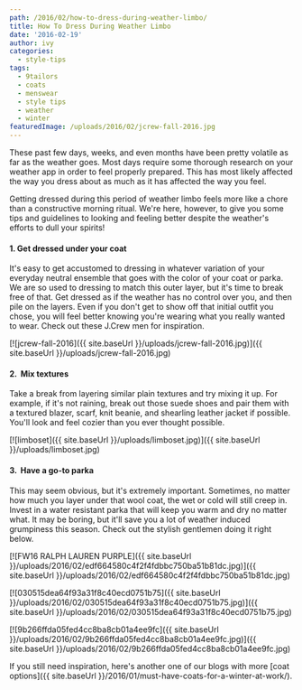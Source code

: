 ```yaml
---
path: /2016/02/how-to-dress-during-weather-limbo/
title: How To Dress During Weather Limbo
date: '2016-02-19'
author: ivy
categories:
  - style-tips
tags:
  - 9tailors
  - coats
  - menswear
  - style tips
  - weather
  - winter
featuredImage: /uploads/2016/02/jcrew-fall-2016.jpg
---
```

These past few days, weeks, and even months have been pretty volatile as far as the weather goes. Most days require some thorough research on your weather app in order to feel properly prepared. This has most likely affected the way you dress about as much as it has affected the way you feel.

Getting dressed during this period of weather limbo feels more like a chore than a constructive morning ritual. We're here, however, to give you some tips and guidelines to looking and feeling better despite the weather's efforts to dull your spirits!

#### 1\. Get dressed under your coat

It's easy to get accustomed to dressing in whatever variation of your everyday neutral ensemble that goes with the color of your coat or parka. We are so used to dressing to match this outer layer, but it's time to break free of that. Get dressed as if the weather has no control over you, and then pile on the layers. Even if you don't get to show off that initial outfit you chose, you will feel better knowing you're wearing what you really wanted to wear. Check out these J.Crew men for inspiration.

[![jcrew-fall-2016]({{ site.baseUrl }}/uploads/jcrew-fall-2016.jpg)]({{ site.baseUrl }}/uploads/jcrew-fall-2016.jpg)

#### 2.  Mix textures 

Take a break from layering similar plain textures and try mixing it up. For example, if it's not raining, break out those suede shoes and pair them with a textured blazer, scarf, knit beanie, and shearling leather jacket if possible. You'll look and feel cozier than you ever thought possible.

[![limboset]({{ site.baseUrl }}/uploads/limboset.jpg)]({{ site.baseUrl }}/uploads/limboset.jpg)

#### 3\.  Have a go-to parka

This may seem obvious, but it's extremely important. Sometimes, no matter how much you layer under that wool coat, the wet or cold will still creep in. Invest in a water resistant parka that will keep you warm and dry no matter what. It may be boring, but it'll save you a lot of weather induced grumpiness this season. Check out the stylish gentlemen doing it right below.

[![FW16 RALPH LAUREN PURPLE]({{ site.baseUrl }}/uploads/2016/02/edf664580c4f2f4fdbbc750ba51b81dc.jpg)]({{ site.baseUrl }}/uploads/2016/02/edf664580c4f2f4fdbbc750ba51b81dc.jpg)

[![030515dea64f93a31f8c40ecd0751b75]({{ site.baseUrl }}/uploads/2016/02/030515dea64f93a31f8c40ecd0751b75.jpg)]({{ site.baseUrl }}/uploads/2016/02/030515dea64f93a31f8c40ecd0751b75.jpg)

[![9b266ffda05fed4cc8ba8cb01a4ee9fc]({{ site.baseUrl }}/uploads/2016/02/9b266ffda05fed4cc8ba8cb01a4ee9fc.jpg)]({{ site.baseUrl }}/uploads/2016/02/9b266ffda05fed4cc8ba8cb01a4ee9fc.jpg)

If you still need inspiration, here's another one of our blogs with more [coat options]({{ site.baseUrl }}/2016/01/must-have-coats-for-a-winter-at-work/).